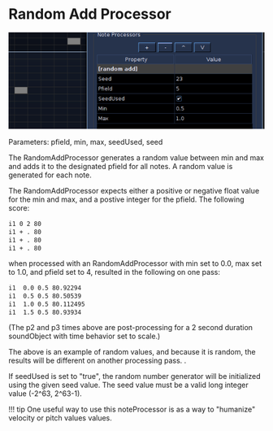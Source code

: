 # Random Add Processor

![Rnd Add](../../../images/RndAdd.png)

Parameters: pfield, min, max, seedUsed, seed

The RandomAddProcessor generates a random value between min and max and
adds it to the designated pfield for all notes. A random value is
generated for each note.

The RandomAddProcessor expects either a positive or negative float value
for the min and max, and a postive integer for the pfield. The following
score:

```csound-sco
i1 0 2 80
i1 + . 80
i1 + . 80
i1 + . 80
```

when processed with an RandomAddProcessor with min set to 0.0, max set
to 1.0, and pfield set to 4, resulted in the following on one pass:

```csound-sco
i1  0.0 0.5 80.92294
i1  0.5 0.5 80.50539
i1  1.0 0.5 80.112495
i1  1.5 0.5 80.93934
```

(The p2 and p3 times above are post-processing for a 2 second duration
soundObject with time behavior set to scale.)

The above is an example of random values, and because it is random, the
results will be different on another processing pass. .

If seedUsed is set to "true", the random number generator will be
initialized using the given seed value. The seed value must be a valid
long integer value (-2^63, 2^63-1).

!!! tip
    One useful way to use this noteProcessor is as a way to "humanize"
    velocity or pitch values values.
